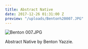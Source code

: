 ```yaml
---
title: Abstract Native
date: 2017-12-26 01:31:00 Z
preview: "/uploads/Benton%20007.JPG"
---
```


![Benton 007.JPG](/uploads/Benton%20007.JPG)

Abstract Native by Benton Yazzie.
